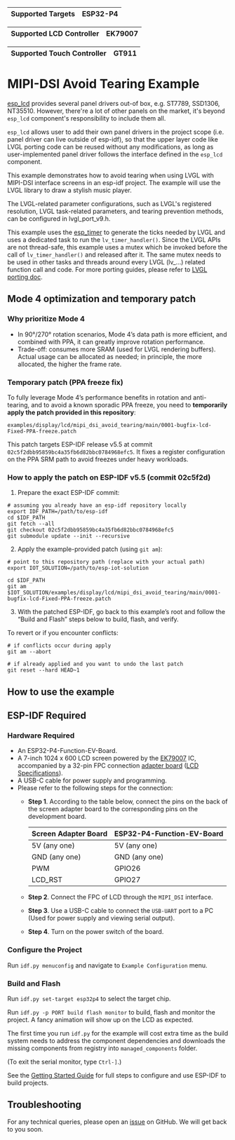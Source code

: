 | Supported Targets | ESP32-P4 |
| ----------------- | -------- |

| Supported LCD Controller    | EK79007 |
| ----------------------------|---------|

| Supported Touch Controller  |  GT911 |
| ----------------------------| -------|

# MIPI-DSI Avoid Tearing Example

[esp_lcd](https://docs.espressif.com/projects/esp-idf/en/latest/esp32/api-reference/peripherals/lcd.html) provides several panel drivers out-of box, e.g. ST7789, SSD1306, NT35510. However, there're a lot of other panels on the market, it's beyond `esp_lcd` component's responsibility to include them all.

`esp_lcd` allows user to add their own panel drivers in the project scope (i.e. panel driver can live outside of esp-idf), so that the upper layer code like LVGL porting code can be reused without any modifications, as long as user-implemented panel driver follows the interface defined in the `esp_lcd` component.

This example demonstrates how to avoid tearing when using LVGL with MIPI-DSI interface screens in an esp-idf project. The example will use the LVGL library to draw a stylish music player.

The LVGL-related parameter configurations, such as LVGL's registered resolution, LVGL task-related parameters, and tearing prevention methods, can be configured in lvgl_port_v9.h.

This example uses the [esp_timer](https://docs.espressif.com/projects/esp-idf/en/latest/esp32/api-reference/system/esp_timer.html) to generate the ticks needed by LVGL and uses a dedicated task to run the `lv_timer_handler()`. Since the LVGL APIs are not thread-safe, this example uses a mutex which be invoked before the call of `lv_timer_handler()` and released after it. The same mutex needs to be used in other tasks and threads around every LVGL (lv_...) related function call and code. For more porting guides, please refer to [LVGL porting doc](https://docs.lvgl.io/master/porting/index.html).

## Mode 4 optimization and temporary patch

### Why prioritize Mode 4

- In 90°/270° rotation scenarios, Mode 4’s data path is more efficient, and combined with PPA, it can greatly improve rotation performance.
- Trade-off: consumes more SRAM (used for LVGL rendering buffers). Actual usage can be allocated as needed; in principle, the more allocated, the higher the frame rate.

### Temporary patch (PPA freeze fix)

To fully leverage Mode 4’s performance benefits in rotation and anti-tearing, and to avoid a known sporadic PPA freeze, you need to **temporarily apply the patch provided in this repository**:

`examples/display/lcd/mipi_dsi_avoid_tearing/main/0001-bugfix-lcd-Fixed-PPA-freeze.patch`

This patch targets ESP-IDF release v5.5 at commit `02c5f2dbb95859bc4a35fb6d82bbc0784968efc5`. It fixes a register configuration on the PPA SRM path to avoid freezes under heavy workloads.

### How to apply the patch on ESP-IDF v5.5 (commit 02c5f2d)

1. Prepare the exact ESP-IDF commit:

```
# assuming you already have an esp-idf repository locally
export IDF_PATH=/path/to/esp-idf
cd $IDF_PATH
git fetch --all
git checkout 02c5f2dbb95859bc4a35fb6d82bbc0784968efc5
git submodule update --init --recursive
```

2. Apply the example-provided patch (using `git am`):

```
# point to this repository path (replace with your actual path)
export IOT_SOLUTION=/path/to/esp-iot-solution

cd $IDF_PATH
git am $IOT_SOLUTION/examples/display/lcd/mipi_dsi_avoid_tearing/main/0001-bugfix-lcd-Fixed-PPA-freeze.patch
```

3. With the patched ESP-IDF, go back to this example’s root and follow the “Build and Flash” steps below to build, flash, and verify.

To revert or if you encounter conflicts:

```
# if conflicts occur during apply
git am --abort

# if already applied and you want to undo the last patch
git reset --hard HEAD~1
```

## How to use the example

## ESP-IDF Required

### Hardware Required

* An ESP32-P4-Function-EV-Board.
* A 7-inch 1024 x 600 LCD screen powered by the [EK79007](https://docs.espressif.com/projects/esp-dev-kits/en/latest/_static/esp32-p4-function-ev-board/camera_display_datasheet/display_driver_chip_EK79007AD_datasheet.pdf) IC, accompanied by a 32-pin FPC connection [adapter board](https://docs.espressif.com/projects/esp-dev-kits/en/latest/_static/esp32-p4-function-ev-board/schematics/esp32-p4-function-ev-board-lcd-subboard-schematics.pdf) ([LCD Specifications](https://docs.espressif.com/projects/esp-dev-kits/en/latest/_static/esp32-p4-function-ev-board/camera_display_datasheet/display_datasheet.pdf)).
* A USB-C cable for power supply and programming.
* Please refer to the following steps for the connection:
    * **Step 1**. According to the table below, connect the pins on the back of the screen adapter board to the corresponding pins on the development board.

        | Screen Adapter Board | ESP32-P4-Function-EV-Board |
        | -------------------- | -------------------------- |
        | 5V (any one)         | 5V (any one)               |
        | GND (any one)        | GND (any one)              |
        | PWM                  | GPIO26                     |
        | LCD_RST              | GPIO27                     |

    * **Step 2**. Connect the FPC of LCD through the `MIPI_DSI` interface.
    * **Step 3**. Use a USB-C cable to connect the `USB-UART` port to a PC (Used for power supply and viewing serial output).
    * **Step 4**. Turn on the power switch of the board.

### Configure the Project

Run `idf.py menuconfig` and navigate to `Example Configuration` menu.

### Build and Flash

Run `idf.py set-target esp32p4` to select the target chip.

Run `idf.py -p PORT build flash monitor` to build, flash and monitor the project. A fancy animation will show up on the LCD as expected.

The first time you run `idf.py` for the example will cost extra time as the build system needs to address the component dependencies and downloads the missing components from registry into `managed_components` folder.

(To exit the serial monitor, type ``Ctrl-]``.)

See the [Getting Started Guide](https://docs.espressif.com/projects/esp-idf/en/latest/get-started/index.html) for full steps to configure and use ESP-IDF to build projects.

## Troubleshooting

For any technical queries, please open an [issue](https://github.com/espressif/esp-iot-solution/issues) on GitHub. We will get back to you soon.
